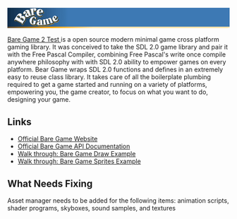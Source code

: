 ![Bare Game](/splash.gif?raw=true "Bare Game")

[Bare Game 2 Test ](http://www.baregame.org) is a open source modern minimal game cross platform gaming library. It was conceived to take the SDL 2.0 game library and pair it with the Free Pascal Compiler, combining Free Pascal's write once compile anywhere philosophy with with SDL 2.0 ability to empower games on every platform. Bear Game wraps SDL 2.0 functions and defines in an extremely easy to reuse class library. It takes care of all the boilerplate plumbing required to get a game started and running on a variety of platforms, empowering you, the game creator, to focus on what you want to do, designing your game. 

## Links

- [Official Bare Game Website](http://www.baregame.org) 
- [Official Bare Game API Documentation](http://www.baregame.org/#bare_game) 
- [Walk through: Bare Game Draw Example](http://www.getlazarus.org/videos/baregame/) 
- [Walk through: Bare Game Sprites Example](http://www.getlazarus.org/videos/baresprites/) 

## What Needs Fixing

Asset manager needs to be added for the following items: animation scripts, shader programs, skyboxes, sound samples, and textures

